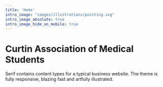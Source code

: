 ```yaml
---
title: 'Home'
intro_image: "images/illustrations/pointing.svg"
intro_image_absolute: true
intro_image_hide_on_mobile: true
---
```


# Curtin Association of Medical Students

Serif contains content types for a typical business website. The theme is fully responsive, blazing fast and artfully illustrated.
